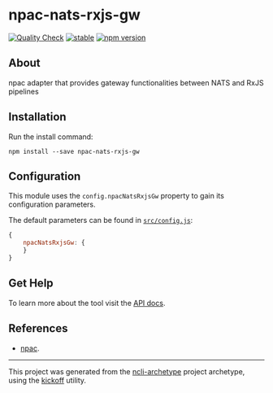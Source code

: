 npac-nats-rxjs-gw
=================

[![Quality Check](https://github.com/tombenke/npac-nats-rxjs-gw/actions/workflows/quality_check.yml/badge.svg)](https://github.com/tombenke/npac-nats-rxjs-gw/actions/workflows/quality_check.yml)
[![stable](http://badges.github.io/stability-badges/dist/stable.svg)](http://github.com/badges/stability-badges)
[![npm version][npm-badge]][npm-url]

## About

npac adapter that provides gateway functionalities between NATS and RxJS pipelines

## Installation

Run the install command:

    npm install --save npac-nats-rxjs-gw

## Configuration

This module uses the `config.npacNatsRxjsGw` property to gain its configuration parameters.

The default parameters can be found in [`src/config.js`](src/config.js):

```JavaScript
{
    npacNatsRxjsGw: {
    }
}
```

## Get Help

To learn more about the tool visit the [API docs](http://tombenke.github.io/npac-nats-rxjs-gw/).

## References

- [npac](http://tombenke.github.io/npac).

---

This project was generated from the [ncli-archetype](https://github.com/tombenke/ncli-archetype)
project archetype, using the [kickoff](https://github.com/tombenke/kickoff) utility.

[npm-badge]: https://badge.fury.io/js/npac-nats-rxjs-gw.svg
[npm-url]: https://badge.fury.io/js/npac-nats-rxjs-gw
